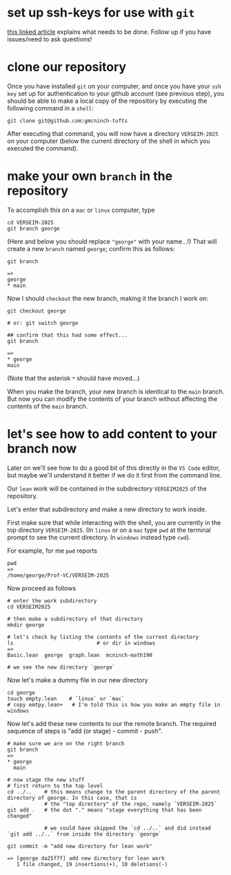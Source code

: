 
# set up ssh-keys for use with `git`

  [this linked
  article](https://docs.github.com/en/authentication/connecting-to-github-with-ssh/adding-a-new-ssh-key-to-your-github-account)
  explains what needs to be done. Follow up if you have issues/need to
  ask questions!

# clone our repository 

  Once you have installed `git` on your computer, and once you have
  your `ssh key` set up for authentication to your github account (see
  previous step), you should be able to make a local copy of the
  repository by executing the following command in a `shell`:

  ```
  git clone git@github.com:gmcninch-tufts
  ```

  After executing that command, you will now have a directory
  `VERSEIM-2025` on your computer (below the current directory of the
  shell in which you executed the command).

# make your own `branch` in the repository

  To accomplish this on a `mac` or `linux` computer, type
  
  ```
  cd VERSEIM-2025
  git branch george
  ```
  
  (Here and below you should replace `"george"` with your name...!)
  That will create a new `branch` named `george`; confirm this as follows:
  
  ```
  git branch 
  
  =>
  george
  * main
  ```
  
  Now I should `checkout` the new branch, making it the branch I work on:
  
  ```
  git checkout george

  # or: git switch george
  
  ## confirm that this had some effect...
  git branch

  =>
  * george
  main
  ```
  
  (Note that the asterisk `*` should have moved...)
  
  When you make the branch, your new branch is identical to the `main`
  branch. But now you can modify the contents of your branch without
  affecting the contents of the `main` branch.
  
# let's see how to add content to your branch now

  Later on we'll see how to do a good bit of this directly in the `VS
  Code` editor, but maybe we'll understand it better if we do it first
  from the command line.
  
  Our `lean` work will be contained in the subdirectory `VERSEIM2025` of the repository.
  
  Let's enter that subdirectory and make a new directory to work inside.
  
  

  First make sure that while interacting with the shell, you are
  currently in the top directory `VERSEIM-2025`. (In `linux` or on a
  `mac` type `pwd` at the terminal prompt to see the current
  directory. In `windows` instead type `cwd`).
  
  For example, for me `pwd` reports
  ```
  pwd
  =>
  /home/george/Prof-VC/VERSEIM-2025
  ```
  
  Now proceed as follows
  ```
  # enter the work subdirectory
  cd VERSEIM2025
  
  # then make a subdirectory of that directory
  mkdir george
  
  # let's check by listing the contents of the current directory
  ls                           # or dir in windows
  =>
  Basic.lean  george  graph.lean  mcninch-math190
  
  # we see the new directory `george`
  ```
  
  Now let's make a dummy file in our new directory
  
  
  ```
  cd george
  touch empty.lean    # `linux` or `mac`
  # copy emtpy.lean+   # I'm told this is how you make an empty file in windows
  ```
  
  Now let's add these new contents to our the remote branch.
  The required sequence of steps is "add (or stage) - commit - push".
  
  
  
  ```
  # make sure we are on the right branch
  git branch
  =>
  * george
    main
  
  # now stage the new stuff 
  # first return to the top level 
  cd ../..    # this means change to the parent directory of the parent directory of george. In this case, that is
              # the "top directory" of the repo, namely `VERSEIM-2025`
  git add .   # the dot "." means "stage everything that has been changed"
  
              # we could have skipped the `cd ../..` and did instead `git add ../..` from inside the directory `george`
  
  git commit -m "add new directory for lean work"
  
  => [george da25f7f] add new directory for lean work
     1 file changed, 19 insertions(+), 10 deletions(-) 
  ```
  
  

